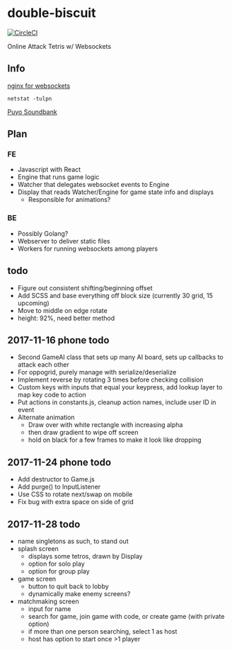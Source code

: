 # double-biscuit

[![CircleCI](https://circleci.com/gh/mpaulweeks/double-biscuit/tree/master.svg?style=svg)](https://circleci.com/gh/mpaulweeks/double-biscuit/tree/master)

Online Attack Tetris w/ Websockets

## Info

[nginx for websockets](https://www.nginx.com/blog/websocket-nginx/)

```
netstat -tulpn
```

[Puyo Soundbank](https://puyonexus.com/forum/viewtopic.php?t=211)

## Plan

### FE
- Javascript with React
- Engine that runs game logic
- Watcher that delegates websocket events to Engine
- Display that reads Watcher/Engine for game state info and displays
  - Responsible for animations?

### BE
- Possibly Golang?
- Webserver to deliver static files
- Workers for running websockets among players

## todo
- Figure out consistent shifting/beginning offset
- Add SCSS and base everything off block size (currently 30 grid, 15 upcoming)
- Move to middle on edge rotate
- height: 92%, need better method

## 2017-11-16 phone todo
- Second GameAI class that sets up many AI board, sets up callbacks to attack each other
- For oppogrid, purely manage with serialize/deserialize
- Implement reverse by rotating 3 times before checking collision
- Custom keys with inputs that equal your keypress, add lookup layer to map key code to action
- Put actions in constants.js, cleanup action names, include user ID in event
- Alternate animation
  - Draw over with white rectangle with increasing alpha
  - then draw gradient to wipe off screen
  - hold on black for a few frames to make it look like dropping

## 2017-11-24 phone todo
- Add destructor to Game.js
- Add purge() to InputListener
- Use CSS to rotate next/swap on mobile
- Fix bug with extra space on side of grid

## 2017-11-28 todo
- name singletons as such, to stand out
- splash screen
  - displays some tetros, drawn by Display
  - option for solo play
  - option for group play
- game screen
  - button to quit back to lobby
  - dynamically make enemy screens?
- matchmaking screen
  - input for name
  - search for game, join game with code, or create game (with private option)
  - if more than one person searching, select 1 as host
  - host has option to start once >1 player
